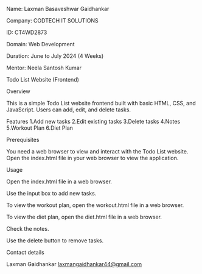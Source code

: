 Name: Laxman Basaveshwar Gaidhankar

Company: CODTECH IT SOLUTIONS

ID: CT4WD2873

Domain: Web Development

Duration: June to July 2024 (4 Weeks) 

Mentor: Neela Santosh Kumar

Todo List Website (Frontend)

Overview

This is a simple Todo List website frontend built with basic HTML, CSS, and JavaScript. Users can add, edit, and delete tasks.

Features
1.Add new tasks
2.Edit existing tasks
3.Delete tasks
4.Notes
5.Workout Plan
6.Diet Plan

Prerequisites

You need a web browser to view and interact with the Todo List website. Open the index.html file in your web browser to view the application.

Usage

Open the index.html file in a web browser.

Use the input box to add new tasks.

To view the workout plan, open the workout.html file in a web browser.

To view the diet plan, open the diet.html file in a web browser.

Check the notes.

Use the delete button to remove tasks.

Contact details

Laxman Gaidhankar
laxmangaidhankar44@gmail.com
